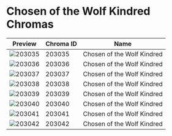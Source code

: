 # Chosen of the Wolf Kindred Chromas

| Preview | Chroma ID | Name |
|---------|-----------|------|
| ![203035](https://raw.communitydragon.org/latest/plugins/rcp-be-lol-game-data/global/default/v1/champion-chroma-images/203/203035.png) | 203035 | Chosen of the Wolf Kindred |
| ![203036](https://raw.communitydragon.org/latest/plugins/rcp-be-lol-game-data/global/default/v1/champion-chroma-images/203/203036.png) | 203036 | Chosen of the Wolf Kindred |
| ![203037](https://raw.communitydragon.org/latest/plugins/rcp-be-lol-game-data/global/default/v1/champion-chroma-images/203/203037.png) | 203037 | Chosen of the Wolf Kindred |
| ![203038](https://raw.communitydragon.org/latest/plugins/rcp-be-lol-game-data/global/default/v1/champion-chroma-images/203/203038.png) | 203038 | Chosen of the Wolf Kindred |
| ![203039](https://raw.communitydragon.org/latest/plugins/rcp-be-lol-game-data/global/default/v1/champion-chroma-images/203/203039.png) | 203039 | Chosen of the Wolf Kindred |
| ![203040](https://raw.communitydragon.org/latest/plugins/rcp-be-lol-game-data/global/default/v1/champion-chroma-images/203/203040.png) | 203040 | Chosen of the Wolf Kindred |
| ![203041](https://raw.communitydragon.org/latest/plugins/rcp-be-lol-game-data/global/default/v1/champion-chroma-images/203/203041.png) | 203041 | Chosen of the Wolf Kindred |
| ![203042](https://raw.communitydragon.org/latest/plugins/rcp-be-lol-game-data/global/default/v1/champion-chroma-images/203/203042.png) | 203042 | Chosen of the Wolf Kindred |
